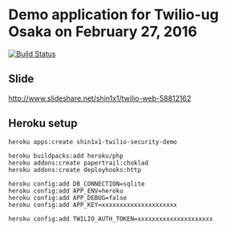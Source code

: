 # Demo application for Twilio-ug Osaka on February 27, 2016

[![Build Status](https://travis-ci.org/shin1x1/twilio-api-security-demo.svg?branch=master)](https://travis-ci.org/shin1x1/twilio-api-security-demo)

## Slide

http://www.slideshare.net/shin1x1/twilio-web-58812162

## Heroku setup

```
heroku apps:create shin1x1-twilio-security-demo

heroku buildpacks:add heroku/php
heroku addons:create papertrail:choklad
heroku addons:create deployhooks:http

heroku config:add DB_CONNECTION=sqlite
heroku config:add APP_ENV=heroku
heroku config:add APP_DEBUG=false
heroku config:add APP_KEY=xxxxxxxxxxxxxxxxxxxxx

heroku config:add TWILIO_AUTH_TOKEN=xxxxxxxxxxxxxxxxxxxxx
```
